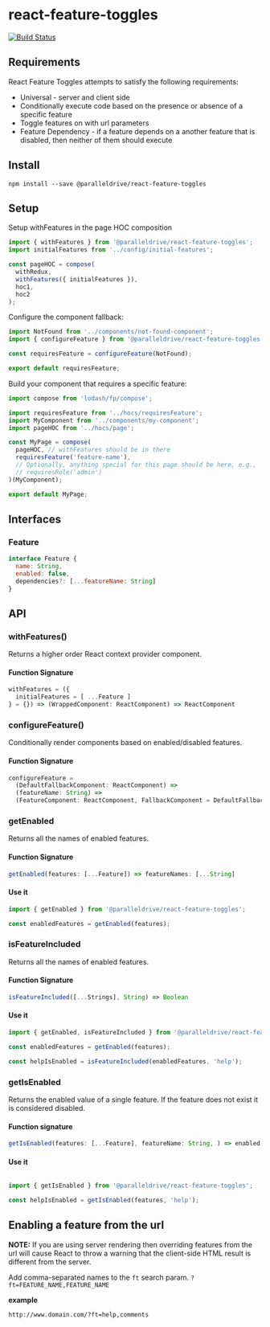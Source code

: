 # react-feature-toggles

[![Build Status](https://travis-ci.com/paralleldrive/react-feature-toggles.svg?token=Ba8H1FN3UT5CqqFhs2AM&branch=master)](https://travis-ci.com/paralleldrive/react-feature-toggles)

## Requirements

React Feature Toggles attempts to satisfy the following requirements:

* Universal - server and client side
* Conditionally execute code based on the presence or absence of a specific feature
* Toggle features on with url parameters
* Feature Dependency - if a feature depends on a another feature that is disabled, then neither of them should execute

## Install
```
npm install --save @paralleldrive/react-feature-toggles
```

## Setup

Setup withFeatures in the page HOC composition

```javascript
import { withFeatures } from '@paralleldrive/react-feature-toggles';
import initialFeatures from '../config/initial-features';

const pageHOC = compose(
  withRedux,
  withFeatures({ initialFeatures }),
  hoc1,
  hoc2
);
```

Configure the component fallback:

```javascript
import NotFound from '../components/not-found-component';
import { configureFeature } from '@paralleldrive/react-feature-toggles';

const requiresFeature = configureFeature(NotFound);

export default requiresFeature;
```

Build your component that requires a specific feature:

```javascript
import compose from 'lodash/fp/compose';

import requiresFeature from '../hocs/requiresFeature';
import MyComponent from '../components/my-component';
import pageHOC from '../hocs/page';

const MyPage = compose(
  pageHOC, // withFeatures should be in there
  requiresFeature('feature-name'),
  // Optionally, anything special for this page should be here, e.g.,
  // requiresRole('admin')
)(MyComponent);

export default MyPage;
```

## Interfaces

### Feature

```javascript
interface Feature {
  name: String,
  enabled: false,
  dependencies?: [...featureName: String]
}
```

## API

### withFeatures()

Returns a higher order React context provider component.

#### Function Signature

```javascript
withFeatures = ({
  initialFeatures = [ ...Feature ]
} = {}) => (WrappedComponent: ReactComponent) => ReactComponent
```

### configureFeature()

Conditionally render components based on enabled/disabled features.

#### Function Signature

```javascript
configureFeature =
  (DefaultFallbackComponent: ReactComponent) =>
  (featureName: String) =>
  (FeatureComponent: ReactComponent, FallbackComponent = DefaultFallbackComponent) => ReactComponent
```

### getEnabled

Returns all the names of enabled features.

#### Function Signature

```javascript
getEnabled(features: [...Feature]) => featureNames: [...String]
```

#### Use it

```javascript
import { getEnabled } from '@paralleldrive/react-feature-toggles';

const enabledFeatures = getEnabled(features);
```

### isFeatureIncluded

Returns all the names of enabled features.

#### Function Signature

```javascript
isFeatureIncluded([...Strings], String) => Boolean
```

#### Use it

```javascript
import { getEnabled, isFeatureIncluded } from '@paralleldrive/react-feature-toggles';

const enabledFeatures = getEnabled(features);

const helpIsEnabled = isFeatureIncluded(enabledFeatures, 'help');
```

### getIsEnabled

Returns the enabled value of a single feature. If the feature does not exist it is considered disabled.

#### Function signature

```javascript
getIsEnabled(features: [...Feature], featureName: String, ) => enabled: Boolean
```

#### Use it

```javascript

import { getIsEnabled } from '@paralleldrive/react-feature-toggles';

const helpIsEnabled = getIsEnabled(features, 'help');

```

## Enabling a feature from the url

__NOTE:__ If you are using server rendering then overriding features from the url will cause React to throw a warning that the client-side HTML result is different from the server.

Add comma-separated names to the `ft` search param. `?ft=FEATURE_NAME,FEATURE_NAME`

__example__
```
http://www.domain.com/?ft=help,comments
```
